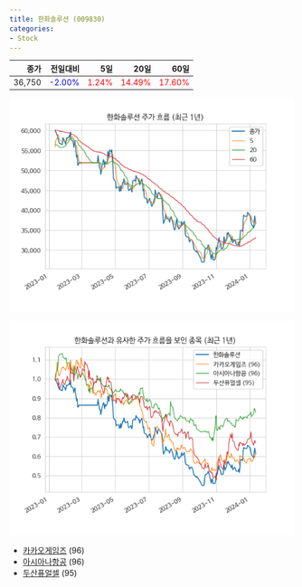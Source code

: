 ```yaml
---
title: 한화솔루션 (009830)
categories:
- Stock
---
```


|종가|전일대비|5일|20일|60일|
|---:|-------:|--:|---:|---:|
|36,750|<span style="color: blue">-2.00%</span>|<span style="color: red">1.24%</span>|<span style="color: red">14.49%</span>|<span style="color: red">17.60%</span>|


<!-- more -->

![009830](/assets/images/stock/009830.png)

![009830](/assets/images/stock/009830_sim.png)

- [카카오게임즈](/stock/293490/) (96)
- [아시아나항공](/stock/020560/) (96)
- [두산퓨얼셀](/stock/336260/) (95)